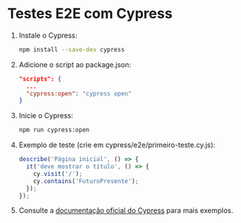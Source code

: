 # Testes E2E com Cypress

1. Instale o Cypress:

   ```sh
   npm install --save-dev cypress
   ```

2. Adicione o script ao package.json:

   ```json
   "scripts": {
     ...
     "cypress:open": "cypress open"
   }
   ```

3. Inicie o Cypress:

   ```sh
   npm run cypress:open
   ```

4. Exemplo de teste (crie em cypress/e2e/primeiro-teste.cy.js):

   ```js
   describe('Página inicial', () => {
     it('deve mostrar o título', () => {
       cy.visit('/');
       cy.contains('FuturoPresente');
     });
   });
   ```

5. Consulte a [documentação oficial do Cypress](https://docs.cypress.io/) para mais exemplos.
